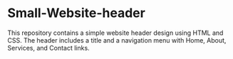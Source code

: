 # Small-Website-header
This repository contains a simple website header design using HTML and CSS. The header includes a title and a navigation menu with Home, About, Services, and Contact links.
